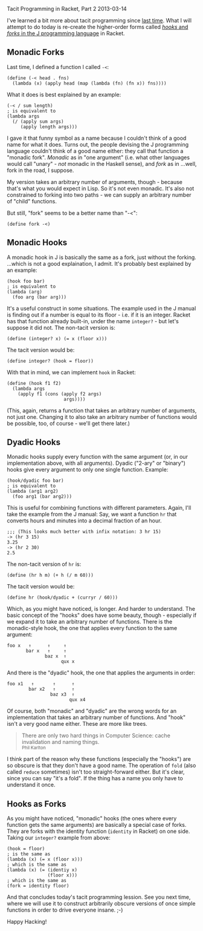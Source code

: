 Tacit Programming in Racket, Part 2
2013-03-14

I've learned a bit more about tacit programming since
[last time](http://r-wos.org/blog/tacit-racket). What I will attempt
to do today is re-create the higher-order forms called [*hooks* and
*forks* in the J programming language](http://www.jsoftware.com/help/learning/09.htm)
in Racket.

Monadic Forks
-------------

Last time, I defined a function I called `-<`:

    
    (define (-< head . fns)
      (lambda (x) (apply head (map (lambda (fn) (fn x)) fns))))

What it does is best explained by an example:

    
    (-< / sum length)
    ; is equivalent to
    (lambda args
      (/ (apply sum args)
         (apply length args)))

I gave it that funny symbol as a name because I couldn't think of a
good name for what it does. Turns out, the people devising the J
programming language couldn't think of a good name either: they
call that function a "monadic fork". *Monadic* as in "one argument" (i.e. what
other languages would call "unary" - *not* monadic in the Haskell sense),
and *fork* as in ...well, fork in the road, I suppose.

My version takes an arbitrary number of arguments, though - because
that's what you would expect in Lisp. So it's not even monadic.
It's also not constrained to forking into two paths - we can
supply an arbitrary number of "child" functions. 

But still, "fork" seems to be a better name than "-<":

    
    (define fork -<)

Monadic Hooks
-------------

A monadic hook in J is basically the same as a fork, just without the forking.
...which is not a good explaination, I admit. It's probably best explained by
an example:

    
    (hook foo bar)
    ; is equivalent to
    (lambda (arg)
      (foo arg (bar arg)))

It's a useful construct in some situations. The example used in the J manual is
finding out if a number is equal to its floor - i.e. if it is an integer.
Racket has that function already built-in, under the name `integer?` - but
let's suppose it did not. The non-tacit version is:

    
    (define (integer? x) (= x (floor x)))

The tacit version would be:

    
    (define integer? (hook = floor))

With that in mind, we can implement `hook` in Racket:

    
    (define (hook f1 f2)
      (lambda args
        (apply f1 (cons (apply f2 args)
                         args))))

(This, again, returns a function that takes an arbitrary number of
arguments, not just one. Changing it to also take an arbitrary number
of functions would be possible, too, of course - we'll get there
later.)

Dyadic Hooks
------------

Monadic hooks supply every function with the same argument (or, in
our implementation above, with all arguments). Dyadic
("2-ary" or "binary") hooks give every argument to only one single function.
Example:
    
    
    (hook/dyadic foo bar)
    ; is equivalent to
    (lambda (arg1 arg2)
      (foo arg1 (bar arg2)))

This is useful for combining functions with different parameters. Again,
I'll take the example from the J manual: Say, we want a function `hr`
that converts hours and minutes into a decimal fraction of an hour.

    
    ;;; (This looks much better with infix notation: 3 hr 15)
    -> (hr 3 15)
    3.25
    -> (hr 2 30)
    2.5

The non-tacit version of `hr` is:

    
    (define (hr h m) (+ h (/ m 60)))

The tacit version would be:

    
    (define hr (hook/dyadic + (curryr / 60)))

Which, as you might have noticed, is longer. And harder to understand.
The basic concept of the "hooks" does have some beauty, though - especially
if we expand it to take an arbitrary number of functions. There is
the monadic-style hook, the one that applies every function to
the same argument:

    foo x   ⇑      ⇑     ⇑
           bar x   ⇑     ⇑
                  baz x  ⇑
                        qux x

And there is the "dyadic" hook, the one that applies the arguments
in order:

```
foo x1   ⇑       ⇑      ⇑
        bar x2   ⇑      ⇑
                baz x3  ⇑
                       qux x4
```
                    
Of course, both "monadic" and "dyadic" are the wrong words for an
implementation that takes an arbitrary number of functions. And
"hook" isn't a very good name either. These are more like trees.

> There are only two hard things in Computer Science: cache invalidation and
> naming things.
> <br><small>Phil Karlton</small>

I think part of the reason why these functions (especially the "hooks") are so
obscure is that they don't have a good name. The operation of `fold` (also
called `reduce` sometimes) isn't too straight-forward either. But it's clear,
since you can say "it's a fold". If the thing has a name you only have to
understand it once.

Hooks as Forks
--------------

As you might have noticed, "monadic" hooks (the ones where every function gets
the same arguments) are basically a special case of forks. They are forks
with the identity function (`identity` in Racket) on one side. Taking our
`integer?` example from above:

    
    (hook = floor)
    ; is the same as
    (lambda (x) (= x (floor x)))
    ; which is the same as
    (lambda (x) (= (identiy x)
                   (floor x)))
    ; which is the same as
    (fork = identity floor)

And that concludes today's tacit programming lession.
See you next time, where we will use it to construct arbitrarily obscure
versions of once simple functions in order to drive everyone insane. ;-)

Happy Hacking!

